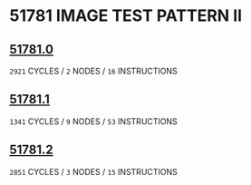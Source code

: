 # 51781 IMAGE TEST PATTERN II

## [51781.0](51781.0.txt)
`2921` CYCLES / `2` NODES  / `16` INSTRUCTIONS
## [51781.1](51781.1.txt)
`1341` CYCLES / `9` NODES  / `53` INSTRUCTIONS
## [51781.2](51781.2.txt)
`2851` CYCLES / `3` NODES  / `15` INSTRUCTIONS